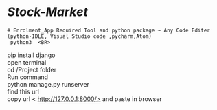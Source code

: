 # <I>Stock-Market</I>

    # Enrolment_App Required Tool and python package ~ Any Code Editer (python-IDLE, Visual Studio code ,pycharm,Atom)
     python3  <BR>
 pip install django  <BR>
 open terminal  <BR>
 cd /Project folder  <BR>
 Run command  <BR>
 python manage.py runserver  <BR>
    find this url <BR>
copy url
    < http://127.0.0.1:8000/> and paste in browser

